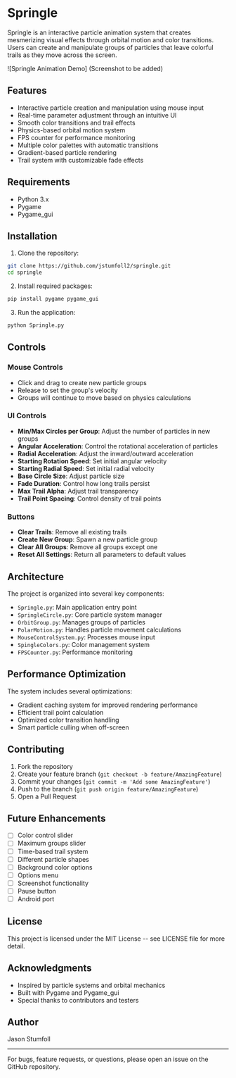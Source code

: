 # Springle

Springle is an interactive particle animation system that creates mesmerizing visual effects through orbital motion and color transitions. Users can create and manipulate groups of particles that leave colorful trails as they move across the screen.

![Springle Animation Demo] (Screenshot to be added)

## Features

- Interactive particle creation and manipulation using mouse input
- Real-time parameter adjustment through an intuitive UI
- Smooth color transitions and trail effects
- Physics-based orbital motion system
- FPS counter for performance monitoring
- Multiple color palettes with automatic transitions
- Gradient-based particle rendering
- Trail system with customizable fade effects

## Requirements

- Python 3.x
- Pygame
- Pygame_gui

## Installation

1. Clone the repository:
```bash
git clone https://github.com/jstumfoll2/springle.git
cd springle
```

2. Install required packages:
```bash
pip install pygame pygame_gui
```

3. Run the application:
```bash
python Springle.py
```

## Controls

### Mouse Controls
- Click and drag to create new particle groups
- Release to set the group's velocity
- Groups will continue to move based on physics calculations

### UI Controls
- **Min/Max Circles per Group**: Adjust the number of particles in new groups
- **Angular Acceleration**: Control the rotational acceleration of particles
- **Radial Acceleration**: Adjust the inward/outward acceleration
- **Starting Rotation Speed**: Set initial angular velocity
- **Starting Radial Speed**: Set initial radial velocity
- **Base Circle Size**: Adjust particle size
- **Fade Duration**: Control how long trails persist
- **Max Trail Alpha**: Adjust trail transparency
- **Trail Point Spacing**: Control density of trail points

### Buttons
- **Clear Trails**: Remove all existing trails
- **Create New Group**: Spawn a new particle group
- **Clear All Groups**: Remove all groups except one
- **Reset All Settings**: Return all parameters to default values

## Architecture

The project is organized into several key components:

- `Springle.py`: Main application entry point
- `SpringleCircle.py`: Core particle system manager
- `OrbitGroup.py`: Manages groups of particles
- `PolarMotion.py`: Handles particle movement calculations
- `MouseControlSystem.py`: Processes mouse input
- `SpingleColors.py`: Color management system
- `FPSCounter.py`: Performance monitoring

## Performance Optimization

The system includes several optimizations:
- Gradient caching system for improved rendering performance
- Efficient trail point calculation
- Optimized color transition handling
- Smart particle culling when off-screen

## Contributing

1. Fork the repository
2. Create your feature branch (`git checkout -b feature/AmazingFeature`)
3. Commit your changes (`git commit -m 'Add some AmazingFeature'`)
4. Push to the branch (`git push origin feature/AmazingFeature`)
5. Open a Pull Request

## Future Enhancements

- [ ] Color control slider
- [ ] Maximum groups slider
- [ ] Time-based trail system
- [ ] Different particle shapes
- [ ] Background color options
- [ ] Options menu
- [ ] Screenshot functionality
- [ ] Pause button
- [ ] Android port

## License

This project is licensed under the MIT License -- see LICENSE file for more detail.

## Acknowledgments

- Inspired by particle systems and orbital mechanics
- Built with Pygame and Pygame_gui
- Special thanks to contributors and testers

## Author

Jason Stumfoll

---
For bugs, feature requests, or questions, please open an issue on the GitHub repository.